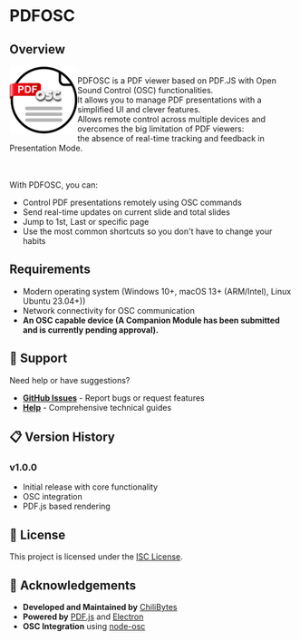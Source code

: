 # PDFOSC

<div>
<h2>Overview</h2>
<img src="https://github.com/chilibytesdotcom/pdfosc/blob/main/public/img/PDFOSC_Logo.png?raw=true" width="120" alt="PDFOSC Logo" align="left"/>

</br>
PDFOSC is a PDF viewer based on PDF.JS with Open Sound Control (OSC) functionalities.</br>
It allows you to manage PDF presentations with a simplified UI and clever features.</br>
Allows remote control across multiple devices and overcomes the big limitation of PDF viewers: </br>
the absence of real-time tracking and feedback in Presentation Mode.
</br>
</br>
</br>

With PDFOSC, you can:</br>
- Control PDF presentations remotely using OSC commands</br>
- Send real-time updates on current slide and total slides</br>
- Jump to 1st, Last or specific page</br>
- Use the most common shortcuts so you don't have to change your habits</br>
</div>

## Requirements

- Modern operating system (Windows 10+, macOS 13+ (ARM/Intel), Linux Ubuntu 23.04+))
- Network connectivity for OSC communication
- <b>An OSC capable device (A Companion Module has been submitted and is currently pending approval).</b>

## 💬 Support

Need help or have suggestions?

- **[GitHub Issues](https://github.com/chilibytesdotcom/pdfosc/issues)** - Report bugs or request features
- **[Help](https://github.com/chilibytesdotcom/pdfosc/blob/main/HELP.MD)** - Comprehensive technical guides

## 📋 Version History

### v1.0.0
- Initial release with core functionality
- OSC integration
- PDF.js based rendering


## 📄 License

This project is licensed under the [ISC License](./LICENSE).

## 🙏 Acknowledgements

- **Developed and Maintained by** [ChiliBytes](https://chilibytes.com)
- **Powered by** [PDF.js](https://mozilla.github.io/pdf.js/) and [Electron](https://electronjs.org)
- **OSC Integration** using [node-osc](https://github.com/MylesBorins/node-osc)

